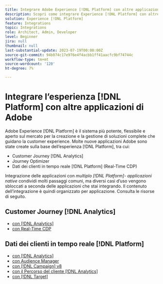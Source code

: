 ```yaml
---
title: Integrare Adobe Experience [!DNL Platform] con altre applicazioni di Adobe
description: Scopri come integrare Experience [!DNL Platform] con altre applicazioni di Adobe.
solution: Experience [!DNL Platform]
feature: Integrations
topic: Integrations
role: Architect, Admin, Developer
level: Beginner
jira: null
thumbnail: null
last-substantial-update: 2023-07-19T00:00:00Z
source-git-commit: 94b074c17e976e4f4acbb1ff41aacfc9bf74744c
workflow-type: tm+mt
source-wordcount: '120'
ht-degree: 7%

---
```



# Integrare l’esperienza [!DNL Platform] con altre applicazioni di Adobe

Adobe Experience [!DNL Platform] è il sistema più potente, flessibile e aperto sul mercato per la creazione e la gestione di soluzioni complete che guidano la customer experience. Molte nuove applicazioni Adobe sono state create sulla base dell’esperienza [!DNL Platform], tra cui:

* Customer Journey [!DNL Analytics]
* Journey Optimizer
* Dati dei clienti in tempo reale [!DNL Platform] (Real-Time CDP)

Integrazione delle applicazioni con _multiplo [!DNL Platform]- applicazioni native_ condividi molti passaggi comuni, ma diversi casi d’uso vengono sbloccati a seconda delle applicazioni che stai integrando. Il contenuto dell’integrazione è quindi organizzato per applicazione. Consulta le risorse di seguito.


## Customer Journey [!DNL Analytics]

* [con [!DNL Analytics]](../cja/customer-journey-analytics-analytics.md)
* [con Real-Time CDP](../cja/cja-rtcdp.md)

## Dati dei clienti in tempo reale [!DNL Platform]

* [con [!DNL Analytics]](../rtcdp/rtcdp-analytics.md)
* [con Audience Manager](../rtcdp/rtcdp-aam.md)
* [con [!DNL Campaign] v8](../rtcdp/rtcdp-campaign.md)
* [con il Percorso del cliente [!DNL Analytics]](../rtcdp/rtcdp-cja.md)
* [con [!DNL Target]](../rtcdp/rtcdp-target.md)
